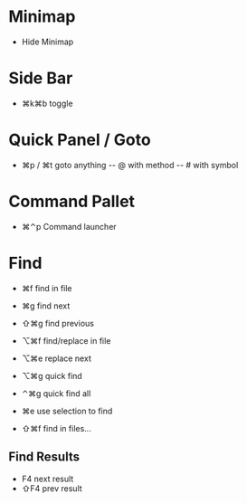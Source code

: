 # Minimap

- Hide Minimap

# Side Bar

- ⌘k⌘b toggle

# Quick Panel / Goto

- ⌘p / ⌘t goto anything
-- @ with method
-- # with symbol

# Command Pallet

- ⌘⌃p Command launcher

# Find

- ⌘f find in file
- ⌘g find next
- ⇧⌘g find previous

- ⌥⌘f find/replace in file
- ⌥⌘e replace next

- ⌥⌘g quick find
- ⌃⌘g quick find all

- ⌘e use selection to find

- ⇧⌘f find in files...

## Find Results

- F4 next result
- ⇧F4 prev result
